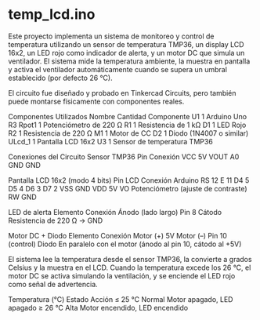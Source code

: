 # temp_lcd.ino
Este proyecto implementa un sistema de monitoreo y control de temperatura utilizando un sensor de temperatura TMP36, un display LCD 16x2, un LED rojo como indicador de alerta, y un motor DC que simula un ventilador.
El sistema mide la temperatura ambiente, la muestra en pantalla y activa el ventilador automáticamente cuando se supera un umbral establecido (por defecto 26 °C).

El circuito fue diseñado y probado en Tinkercad Circuits, pero también puede montarse físicamente con componentes reales.

Componentes Utilizados
Nombre	Cantidad	Componente
U1	1	Arduino Uno R3
Rpot1	1	Potenciómetro de 220 Ω
R1	1	Resistencia de 1 kΩ
D1	1	LED Rojo
R2	1	Resistencia de 220 Ω
M1	1	Motor de CC
D2	1	Diodo (1N4007 o similar)
ULcd_1	1	Pantalla LCD 16x2
U3	1	Sensor de temperatura TMP36

Conexiones del Circuito
Sensor TMP36
Pin	Conexión
VCC	5V
VOUT	A0
GND	GND

Pantalla LCD 16x2 (modo 4 bits)
Pin LCD	Conexión Arduino
RS	12
E	11
D4	5
D5	4
D6	3
D7	2
VSS	GND
VDD	5V
VO	Potenciómetro (ajuste de contraste)
RW	GND

LED de alerta
Elemento	Conexión
Ánodo (lado largo)	Pin 8
Cátodo	Resistencia de 220 Ω → GND

Motor DC + Diodo
Elemento	Conexión
Motor (+)	5V
Motor (–)	Pin 10 (control)
Diodo	En paralelo con el motor (ánodo al pin 10, cátodo al +5V)

El sistema lee la temperatura desde el sensor TMP36, la convierte a grados Celsius y la muestra en el LCD.
Cuando la temperatura excede los 26 °C, el motor DC se activa simulando la ventilación, y se enciende el LED rojo como señal de advertencia.

Temperatura (°C)	Estado	Acción
≤ 25 °C	Normal	Motor apagado, LED apagado
≥ 26 °C	Alta	Motor encendido, LED encendido
